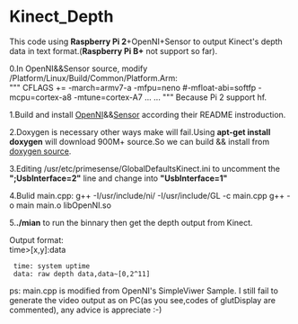# Kinect_Depth

This code using **Raspberry Pi 2**+OpenNI+Sensor to output Kinect's depth data in text format.(**Raspberry Pi B+** not support so far).

0.In OpenNI&&Sensor source, modify /Platform/Linux/Build/Common/Platform.Arm:  
"""
        CFLAGS += -march=armv7-a -mfpu=neno #-mfloat-abi=softfp -mcpu=cortex-a8 -mtune=cortex-A7 
        ... ...
"""
Because Pi 2 support hf.

1.Build and install [OpenNI](https://github.com/OpenNI/OpenNI)&&[Sensor](https://github.com/ruedigerH2/SensorKinect) according their README instroduction.   



2.Doxygen is necessary other ways make will fail.Using **apt-get install doxygen** will download 900M+ source.So we can build && install from [doxygen source](https://github.com/doxygen/doxygen).  



3.Editing /usr/etc/primesense/GlobalDefaultsKinect.ini to uncomment the **";UsbInterface=2"** line and change into **"UsbInterface=1"**   



4.Bulid main.cpp:
  g++ -I/usr/include/ni/ -I/usr/include/GL -c main.cpp
  g++ -o main main.o libOpenNI.so   



  
5.**./mian** to run the binnary then get the depth output from Kinect. 

Output format:     
     time>[x,y]:data
     
     time: system uptime
     data: raw depth data,data~[0,2^11]  


ps: main.cpp is modified from OpenNI's SimpleViwer Sample.
    I still fail to generate the video output as on PC(as you see,codes of glutDisplay are commented), any advice is appreciate :-)
